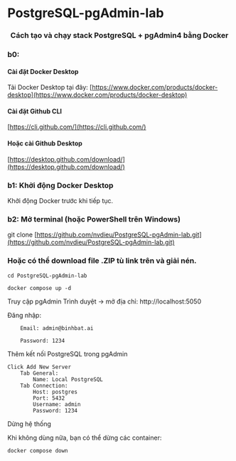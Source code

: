 # PostgreSQL-pgAdmin-lab
<h3 align="center">Cách tạo và chạy stack PostgreSQL + pgAdmin4 bằng Docker</h3>


### b0: 
#### Cài đặt Docker Desktop
 Tải Docker Desktop tại đây: [https://www.docker.com/products/docker-desktop](https://www.docker.com/products/docker-desktop)


#### Cài đặt Github CLI

[https://cli.github.com/](https://cli.github.com/)

#### Hoặc cài Github Desktop
[https://desktop.github.com/download/](https://desktop.github.com/download/)

### b1: Khởi động Docker Desktop
Khởi động Docker trước khi tiếp tục.

### b2: Mở terminal (hoặc PowerShell trên Windows)
git clone [https://github.com/nvdieu/PostgreSQL-pgAdmin-lab.git](https://github.com/nvdieu/PostgreSQL-pgAdmin-lab.git)

### Hoặc có thể download file .ZIP tù link trên và giải nén.

    cd PostgreSQL-pgAdmin-lab

    docker compose up -d

Truy cập pgAdmin
    Trình duyệt → mở địa chỉ: http://localhost:5050

Đăng nhập:

        Email: admin@binhbat.ai

        Password: 1234

Thêm kết nối PostgreSQL trong pgAdmin

    Click Add New Server
        Tab General:
            Name: Local PostgreSQL
        Tab Connection:
            Host: postgres
            Port: 5432
            Username: admin
            Password: 1234

Dừng hệ thống

Khi không dùng nữa, bạn có thể dừng các container:

    docker compose down
